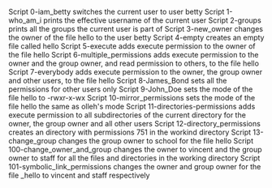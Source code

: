 Script 0-iam_betty switches the current user to user betty
Script 1-who_am_i prints the effective username of the current user
Script 2-groups prints all the groups the current user is part of
Script 3-new_owner changes the owner of the file hello to the user betty
Script 4-empty creates an empty file called hello
Script 5-execute adds execute permission to the owner of the file hello
Script 6-multiple_permissions adds execute permission to the owner and the group owner, and read permission to others, to the file hello
Script 7-everybody adds execute permission to the owner, the group owner and other users, to the file hello
Script 8-James_Bond sets all the permissions for other users only
Script 9-John_Doe sets the mode of the file hello to -rwxr-x-wx
Script 10-mirror_permissions sets the mode of the file hello the same as olleh's mode
Script 11-directories-permissions adds execute permission to all subdirectories of the current directory for the owner, the group owner and all other users
Script 12-directory_permissions creates an directory with permissions 751 in the workind directory
Script 13-change_group changes the group owner to school for the file hello
Script 100-change_owner_and_group changes the owner to vincent and the group owner to staff for all the files and directories in the working directory
Script 101-symbolic_link_permissions changes the owner and group owner for the file _hello to vincent and staff respectively
